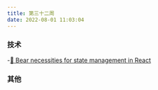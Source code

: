 ```yaml
---
title: 第三十二周
date: 2022-08-01 11:03:04
---
```


### 技术

-[🐻 Bear necessities for state management in React](https://github.com/pmndrs/zustand)

### 其他

